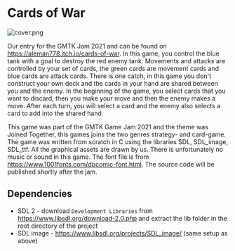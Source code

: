 # Cards of War
![cover.png](https://raw.githubusercontent.com/Aleman778/GMTK-Game-Jam-2021/main/cover.png)

Our entry for the GMTK Jam 2021 and can be found on https://aleman778.itch.io/cards-of-war.
In this game, you control the blue tank with a goal to destroy the red enemy tank. Movements and attacks are controlled by your set of cards, the green cards are movement cards and blue cards are attack cards. There is one catch, in this game you don't construct your own deck and the cards in your hand are shared between you and the enemy. In the beginning of the game, you select cards that you want to discard, then you make your move and then the enemy makes a move. After each turn, you will select a card and the enemy also selects a card to add into the shared hand.

This game was part of the GMTK Game Jam 2021 and the theme was Joined Together, this games joins the two genres strategy- and card-game. The game was written from scratch in C using the libraries SDL, SDL_image, SDL_ttf. All the graphical assets are drawn by us. There is unfortunately no music or sound in this game. The font file is from https://www.1001fonts.com/dpcomic-font.html.
The source code will be published shortly after the jam.

## Dependencies
- SDL 2 - download `Development Libraries` from https://www.libsdl.org/download-2.0.php and extract the lib folder in the root directory of the project
- SDL image - https://www.libsdl.org/projects/SDL_image/ (same setup as above)
